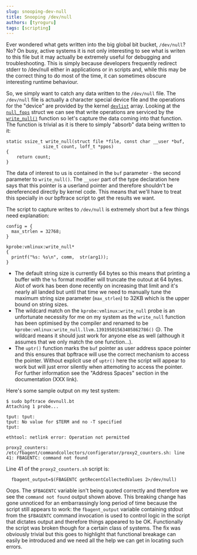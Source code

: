 ```yaml
---
slug: snooping-dev-null
title: Snooping /dev/null
authors: [tyroguru]
tags: [scripting]
---
```


Ever wondered what gets written into the big global bit bucket, `/dev/null`? No? On busy, active systems it is not only interesting to see what is writen to this file but it may actually be extremely useful for debugging and troubleshooting. This is simply because developers frequently redirect stderr to /dev/null either in applications or in scripts and, while this may be the correct thing to do most of the time, it can sometimes obscure interesting runtime behaviour.

<!--truncate-->

So, we simply want to catch any data written to the `/dev/null` file.  The `/dev/null` file is actually a character special device file and the operations for the "device" are provided by the kernel [`devlist`](https://github.com/torvalds/linux/blob/0bc21e701a6ffacfdde7f04f87d664d82e8a13bf/drivers/char/mem.c#L699) array. Looking at the [`null_fops`](https://github.com/torvalds/linux/blob/0bc21e701a6ffacfdde7f04f87d664d82e8a13bf/drivers/char/mem.c#L649) struct we can see that write operations are serviced by the [`write_null()`](https://github.com/torvalds/linux/blob/0bc21e701a6ffacfdde7f04f87d664d82e8a13bf/drivers/char/mem.c#L436) function so let's capture the data coming into that function.  The function is trivial as it is there to simply "absorb" data being written to it:

```
static ssize_t write_null(struct file *file, const char __user *buf,
			  size_t count, loff_t *ppos)
{
	return count;
}
```

The data of interest to us is contained in the `buf` parameter - the second parameter to `write_null()`. The `__user` part of the type declaration here says that this pointer is a userland pointer and therefore shouldn't be dereferenced directly by kernel code. This means that we'll have to treat this specially in our bpftrace script to get the results we want.

The script to capture writes to `/dev/null` is extremely short but a few things need explanation:

```
config = {
  max_strlen = 32768;
}

kprobe:vmlinux:write_null*
{
  printf("%s: %s\n", comm,  str(arg1));
}
```

- The default string size is currently 64 bytes so this means that printing a buffer with the `%s` format modifier will truncate the outout at 64 bytes. Alot of work has been done recently on increasing that limit and it's nearly all landed but until that time we need to manually tune the maximum string size parameter (`max_strlen`) to 32KB which is the upper bound on string sizes.
- The wildcard match on the `kprobe:vmlinux:write_null` probe is an unfortunate necessity for me on my system as the `write_null` function has been optimised by the compiler and renamed to be `kprobe:vmlinux:write_null.llvm.13919501563405862786()` 😥. The wildcard means it should just work for anyone else as well (although it assumes that we only match the one function...).
- The `uptr()` function marks the `buf` pointer as user address space pointer and this ensures that bpftrace will use the correct mechanism to access the pointer. Without explicit use of `uptr()` here the script will appear to work but will just error silently when attemoting to access the pointer. For further information see the "Address Spaces" section in the documentation (XXX link).

Here's some sample output on my test system:

```
$ sudo bpftrace devnull.bt
Attaching 1 probe...

tput: tput:
tput: No value for $TERM and no -T specified
tput:

ethtool: netlink error: Operation not permitted

proxy2_counters: /etc/fbagent/commandcollectors/configerator/proxy2_counters.sh: line 41: FBAGENTC: command not found
```

Line 41 of the `proxy2_counters.sh` script is:

```
  fbagent_output=$(FBAGENTC getRecentCollectedValues 2>/dev/null)
```

Oops. The `$FBAGENTC` variable isn't being quoted correctly and therefore we see the `command not found`  output shown above. This breaking change has gone unnoticed for an embarrassingly long period of time because the script still appears to work: the `fbagent_output` variable containing stdout from the `$FBAGENTC` command invocation is used to control logic in the script that dictates output and therefore things appeared to be OK. Functionally the script was broken though  for a certain class of systems. The fix was obviously trivial but this goes to highlight that functional breakage can easily be introduced and we need all the help we can get in locating such errors.

